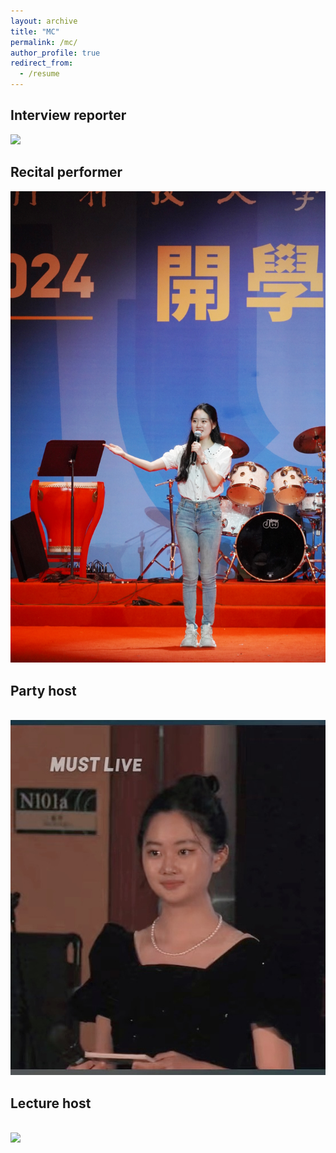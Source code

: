```yaml
---
layout: archive
title: "MC"
permalink: /mc/
author_profile: true
redirect_from:
  - /resume
---
```



Interview reporter
---
<img src='https://github.com/ShijiaHuang0304/ShijiaHuang.github.io/interview%20reporter.png'>

Recital performer
---
<img src='https://github.com/ShijiaHuang0304/ShijiaHuang.github.io/blob/master/images/recital%20performer.png'>

Party host
---
<br/><img src='/images/Party host.png'>

Lecture host
---
<br/><img src='/images/Lecture host.png'>

